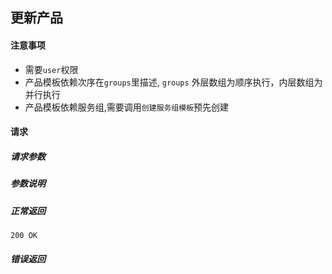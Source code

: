 ## 更新产品

#### 注意事项

- 需要`user`权限
- 产品模板依赖次序在`groups`里描述, `groups` 外层数组为顺序执行，内层数组为并行执行
- 产品模板依赖服务组,需要调用`创建服务组模板`预先创建

#### 请求

##### 请求参数

##### 参数说明

##### 正常返回

```
200 OK
```

##### 错误返回
